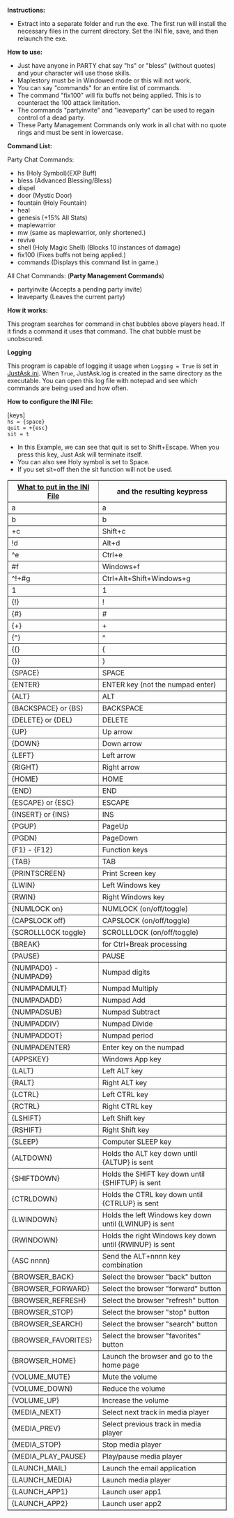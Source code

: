 **Instructions:**  

  - Extract into a separate folder and run the exe. The first run will install the necessary files in the current directory. Set the INI file, save, and then relaunch the exe.  

**How to use:**  

  - Just have anyone in PARTY chat say "hs" or "bless" (without quotes) and your character will use those skills.  
  - Maplestory must be in Windowed mode or this will not work.  
  - You can say "commands" for an entire list of commands.  
  - The command "fix100" will fix buffs not being applied. This is to counteract the 100 attack limitation.  
  - The commands "partyinvite" and "leaveparty" can be used to regain control of a dead party. 
  - These Party Management Commands only work in all chat with no quote rings and must be sent in lowercase. 

**Command List:**  
  
Party Chat Commands:  

  - hs (Holy Symbol)(EXP Buff)  
  - bless (Advanced Blessing/Bless)  
  - dispel  
  - door (Mystic Door)  
  - fountain (Holy Fountain)  
  - heal  
  - genesis (+15% All Stats)  
  - maplewarrior  
  - mw (same as maplewarrior, only shortened.)  
  - revive  
  - shell (Holy Magic Shell) (Blocks 10 instances of damage)  
  - fix100 (Fixes buffs not being applied.)  
  - commands (Displays this command list in game.)  
  
All Chat Commands: (**Party Management Commands**) 
 
  - partyinvite (Accepts a pending party invite)  
  - leaveparty (Leaves the current party)  

**How it works:**
  
  This program searches for command in chat bubbles above players head. If it finds a command it uses that command. The chat bubble must be unobscured.  
  
**Logging**  

  This program is capable of logging it usage when ```Logging = True``` is set in [JustAsk.ini](https://github.com/BetaLeaf/MapleStory-JustAsk/blob/master/JustAsk.ini). When ```True```, JustAsk.log is created in the same directory as the executable. You can open this log file with notepad and see which commands are being used and how often.
  
**How to configure the INI File:**  

[keys]  
```hs = {space}```  
```quit = +{esc}```  
```sit = t```  

  - In this Example, we can see that quit is set to Shift+Escape. When you press this key, Just Ask will terminate itself.  
  - You can also see Holy symbol is set to Space.  
  - If you set sit=off then the sit function will not be used.  

<table border="1">
<tbody>
<tr>
<th><strong>
<a href="https://www.autoitscript.com/autoit3/docs/functions/Send.htm">What to put in the INI File</a>
</strong></th>
<th><strong>and the resulting keypress</strong></th>
</tr>
<tr>
<td>a</td>
<td>a</td>
</tr>
<tr>
<td>b</td>
<td>b</td>
</tr>
<tr>
<td>+c</td>
<td>Shift+c</td>
</tr>
<tr>
<td>!d</td>
<td>Alt+d</td>
</tr>
<tr>
<td>^e</td>
<td>Ctrl+e</td>
</tr>
<tr>
<td>#f</td>
<td>Windows+f</td>
</tr>
<tr>
<td>^!+#g</td>
<td>Ctrl+Alt+Shift+Windows+g</td>
</tr>
<tr>
<td>1</td>
<td>1</td>
</tr>
<tr>
<td>&#123;!&#125;</td>
<td>!</td>
</tr>
<tr>
<td>&#123;#&#125;</td>
<td>#</td>
</tr>
<tr>
<td>&#123;+&#125;</td>
<td>+</td>
</tr>
<tr>
<td>&#123;^&#125;</td>
<td>^</td>
</tr>
<tr>
<td>&#123;&#123;&#125;</td>
<td>&#123;</td>
</tr>
<tr>
<td>&#123;&#125;&#125;</td>
<td>&#125;</td>
</tr>
<tr>
<td>&#123;SPACE&#125;</td>
<td>SPACE</td>
</tr>
<tr>
<td>&#123;ENTER&#125;</td>
<td>ENTER key (not the numpad enter)</td>
</tr>
<tr>
<td>&#123;ALT&#125;</td>
<td>ALT</td>
</tr>
<tr>
<td>&#123;BACKSPACE&#125; or &#123;BS&#125;</td>
<td>BACKSPACE</td>
</tr>
<tr>
<td>&#123;DELETE&#125; or &#123;DEL&#125;</td>
<td>DELETE</td>
</tr>
<tr>
<td>&#123;UP&#125;</td>
<td>Up arrow</td>
</tr>
<tr>
<td>&#123;DOWN&#125;</td>
<td>Down arrow</td>
</tr>
<tr>
<td>&#123;LEFT&#125;</td>
<td>Left arrow</td>
</tr>
<tr>
<td>&#123;RIGHT&#125;</td>
<td>Right arrow</td>
</tr>
<tr>
<td>&#123;HOME&#125;</td>
<td>HOME</td>
</tr>
<tr>
<td>&#123;END&#125;</td>
<td>END</td>
</tr>
<tr>
<td>&#123;ESCAPE&#125; or &#123;ESC&#125;</td>
<td>ESCAPE</td>
</tr>
<tr>
<td>&#123;INSERT&#125; or &#123;INS&#125;</td>
<td>INS</td>
</tr>
<tr>
<td>&#123;PGUP&#125;</td>
<td>PageUp</td>
</tr>
<tr>
<td>&#123;PGDN&#125;</td>
<td>PageDown</td>
</tr>
<tr>
<td>&#123;F1&#125; - &#123;F12&#125;</td>
<td>Function keys</td>
</tr>
<tr>
<td>&#123;TAB&#125;</td>
<td>TAB</td>
</tr>
<tr>
<td>&#123;PRINTSCREEN&#125;</td>
<td>Print Screen key</td>
</tr>
<tr>
<td>&#123;LWIN&#125;</td>
<td>Left Windows key</td>
</tr>
<tr>
<td>&#123;RWIN&#125;</td>
<td>Right Windows key</td>
</tr>
<tr>
<td>&#123;NUMLOCK on&#125;</td>
<td>NUMLOCK (on/off/toggle)</td>
</tr>
<tr>
<td>&#123;CAPSLOCK off&#125;</td>
<td>CAPSLOCK (on/off/toggle)</td>
</tr>
<tr>
<td>&#123;SCROLLLOCK toggle&#125;</td>
<td>SCROLLLOCK (on/off/toggle)</td>
</tr>
<tr>
<td>&#123;BREAK&#125;</td>
<td>for Ctrl+Break processing</td>
</tr>
<tr>
<td>&#123;PAUSE&#125;</td>
<td>PAUSE</td>
</tr>
<tr>
<td>&#123;NUMPAD0&#125; - &#123;NUMPAD9&#125;</td>
<td>Numpad digits</td>
</tr>
<tr>
<td>&#123;NUMPADMULT&#125;</td>
<td>Numpad Multiply</td>
</tr>
<tr>
<td>&#123;NUMPADADD&#125;</td>
<td>Numpad Add</td>
</tr>
<tr>
<td>&#123;NUMPADSUB&#125;</td>
<td>Numpad Subtract</td>
</tr>
<tr>
<td>&#123;NUMPADDIV&#125;</td>
<td>Numpad Divide</td>
</tr>
<tr>
<td>&#123;NUMPADDOT&#125;</td>
<td>Numpad period</td>
</tr>
<tr>
<td>&#123;NUMPADENTER&#125;</td>
<td>Enter key on the numpad</td>
</tr>
<tr>
<td>&#123;APPSKEY&#125;</td>
<td>Windows App key</td>
</tr>
<tr>
<td>&#123;LALT&#125;</td>
<td>Left ALT key</td>
</tr>
<tr>
<td>&#123;RALT&#125;</td>
<td>Right ALT key</td>
</tr>
<tr>
<td>&#123;LCTRL&#125;</td>
<td>Left CTRL key</td>
</tr>
<tr>
<td>&#123;RCTRL&#125;</td>
<td>Right CTRL key</td>
</tr>
<tr>
<td>&#123;LSHIFT&#125;</td>
<td>Left Shift key</td>
</tr>
<tr>
<td>&#123;RSHIFT&#125;</td>
<td>Right Shift key</td>
</tr>
<tr>
<td>&#123;SLEEP&#125;</td>
<td>Computer SLEEP key</td>
</tr>
<tr>
<td>&#123;ALTDOWN&#125;</td>
<td>Holds the ALT key down until &#123;ALTUP&#125; is sent</td>
</tr>
<tr>
<td>&#123;SHIFTDOWN&#125;</td>
<td>Holds the SHIFT key down until &#123;SHIFTUP&#125; is sent</td>
</tr>
<tr>
<td>&#123;CTRLDOWN&#125;</td>
<td>Holds the CTRL key down until &#123;CTRLUP&#125; is sent</td>
</tr>
<tr>
<td>&#123;LWINDOWN&#125;</td>
<td>Holds the left Windows key down until &#123;LWINUP&#125; is sent</td>
</tr>
<tr>
<td>&#123;RWINDOWN&#125;</td>
<td>Holds the right Windows key down until &#123;RWINUP&#125; is sent</td>
</tr>
<tr>
<td>&#123;ASC nnnn&#125;</td>
<td>Send the ALT+nnnn key combination</td>
</tr>
<tr>
<td>&#123;BROWSER_BACK&#125;</td>
<td>Select the browser "back" button</td>
</tr>
<tr>
<td>&#123;BROWSER_FORWARD&#125;</td>
<td>Select the browser "forward" button</td>
</tr>
<tr>
<td>&#123;BROWSER_REFRESH&#125;</td>
<td>Select the browser "refresh" button</td>
</tr>
<tr>
<td>&#123;BROWSER_STOP&#125;</td>
<td>Select the browser "stop" button</td>
</tr>
<tr>
<td>&#123;BROWSER_SEARCH&#125;</td>
<td>Select the browser "search" button</td>
</tr>
<tr>
<td>&#123;BROWSER_FAVORITES&#125;</td>
<td>Select the browser "favorites" button</td>
</tr>
<tr>
<td>&#123;BROWSER_HOME&#125;</td>
<td>Launch the browser and go to the home page</td>
</tr>
<tr>
<td>&#123;VOLUME_MUTE&#125;</td>
<td>Mute the volume</td>
</tr>
<tr>
<td>&#123;VOLUME_DOWN&#125;</td>
<td>Reduce the volume</td>
</tr>
<tr>
<td>&#123;VOLUME_UP&#125;</td>
<td>Increase the volume</td>
</tr>
<tr>
<td>&#123;MEDIA_NEXT&#125;</td>
<td>Select next track in media player</td>
</tr>
<tr>
<td>&#123;MEDIA_PREV&#125;</td>
<td>Select previous track in media player</td>
</tr>
<tr>
<td>&#123;MEDIA_STOP&#125;</td>
<td>Stop media player</td>
</tr>
<tr>
<td>&#123;MEDIA_PLAY_PAUSE&#125;</td>
<td>Play/pause media player</td>
</tr>
<tr>
<td>&#123;LAUNCH_MAIL&#125;</td>
<td>Launch the email application</td>
</tr>
<tr>
<td>&#123;LAUNCH_MEDIA&#125;</td>
<td>Launch media player</td>
</tr>
<tr>
<td>&#123;LAUNCH_APP1&#125;</td>
<td>Launch user app1</td>
</tr>
<tr>
<td>&#123;LAUNCH_APP2&#125;</td>
<td>Launch user app2</td>
</tr>
</tbody>
</table>
